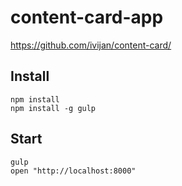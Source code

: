 # content-card-app

https://github.com/ivijan/content-card/

## Install

    npm install
    npm install -g gulp

## Start

    gulp
    open "http://localhost:8000"